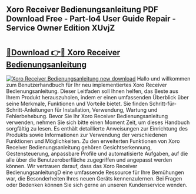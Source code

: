 ## Xoro Receiver Bedienungsanleitung PDF Download Free - Part-lo4 User Guide Repair - Service Owner Edition XUvjZ

# <h2><a href="http://df4o50.blite.top/?on=Xoro+Receiver+Bedienungsanleitung">🔗Download 👉🔴 Xoro Receiver Bedienungsanleitung</a></h2>

[![Xoro Receiver Bedienungsanleitung new download](https://i.imgur.com/lujVjoI.png)](http://df4o50.blite.top/?on=Xoro+Receiver+Bedienungsanleitung)
Hallo und willkommen zum Benutzerhandbuch für Ihr neu implementiertes Xoro Receiver Bedienungsanleitung. Dieser Leitfaden soll Ihnen helfen, das Beste aus Ihrem Produkt herauszuholen, indem er einen umfassenden Überblick über seine Merkmale, Funktionen und Vorteile bietet. Sie finden Schritt-für-Schritt-Anleitungen für Installation, Verwendung, Wartung und Fehlerbehebung. Bevor Sie Ihr Xoro Receiver Bedienungsanleitung verwenden, nehmen Sie sich bitte einen Moment Zeit, um dieses Handbuch sorgfältig zu lesen. Es enthält detaillierte Anweisungen zur Einrichtung des Produkts sowie Informationen zur Verwendung der verschiedenen Funktionen und Möglichkeiten. Zu den erweiterten Funktionen von Xoro Receiver Bedienungsanleitung gehören Gesichtserkennung, Gestensteuerung, anpassbare Profile und automatisierte Aufgaben, auf die alle über die Benutzeroberfläche zugegriffen und angepasst werden können. Wir vertrauen darauf, dass das Xoro Receiver BedienungsanleitungD eine umfassende Ressource für Ihre Bemühungen war, die Besonderheiten Ihres neuen Geräts kennenzulernen. Bei Fragen oder Bedenken können Sie sich gerne an unseren Kundenservice wenden.
